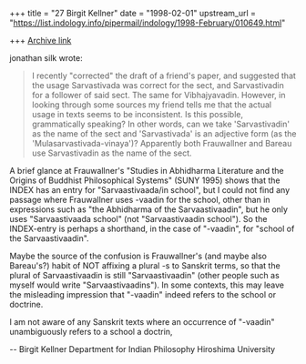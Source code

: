 +++
title = "27 Birgit Kellner"
date = "1998-02-01"
upstream_url = "https://list.indology.info/pipermail/indology/1998-February/010649.html"

+++
[Archive link](https://list.indology.info/pipermail/indology/1998-February/010649.html)

jonathan silk wrote:
>
> I recently "corrected" the draft of a friend's paper, and suggested that
> the usage Sarvastivada was correct for the sect, and Sarvastivadin for a
> follower of said sect. The same for Vibhajyavadin. However, in looking
> through some sources my friend tells me that the actual usage in texts
> seems to be inconsistent. Is this possible, grammatically speaking?  In
> other words, can we take 'Sarvastivadin' as the name of the sect and
> 'Sarvastivada' is an adjective form (as the 'Mulasarvastivada-vinaya')?
> Apparently both Frauwallner and Bareau use Sarvastivadin as the name of the
> sect.

A brief glance at Frauwallner's "Studies in Abhidharma Literature and
the Origins of Buddhist Philosophical Systems" (SUNY 1995) shows that
the INDEX has an entry for "Sarvaastivaada/in school", but I could not
find any passage where Frauwallner uses -vaadin for the school, other
than in expressions such as "the Abhidharma of the Sarvaastivaadin", but
he only uses "Sarvaastivaada school" (not "Sarvaastivaadin school"). So
the INDEX-entry is perhaps a shorthand, in the case of "-vaadin", for
"school of the Sarvaastivaadin".

Maybe the source of the confusion is Frauwallner's (and maybe also
Bareau's?) habit of NOT affixing a plural -s to Sanskrit terms, so that
the plural of Sarvaastivaadin is still "Sarvaastivaadin" (other people
such as myself would write "Sarvaastivaadins"). In some contexts, this
may leave the misleading impression that "-vaadin" indeed refers to the
school or doctrine.

I am not aware of any Sanskrit texts where an occurrence of "-vaadin"
unambiguously refers to a school a doctrin,

--
Birgit Kellner
Department for Indian Philosophy
Hiroshima University



